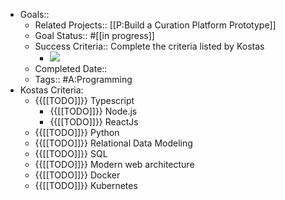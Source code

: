 - Goals::
    - Related Projects:: [[P:Build a Curation Platform Prototype]]
    - Goal Status:: #[[in progress]]
    - Success Criteria:: Complete the criteria listed by Kostas
        - ![](https://firebasestorage.googleapis.com/v0/b/firescript-577a2.appspot.com/o/imgs%2Fapp%2Fandyjgao%2F6zNV5Xjyr0?alt=media&token=8ae8f06b-f012-4c57-b3d5-bc852b4b765b)
    - Completed Date:: 
    - Tags:: #A:Programming
- Kostas Criteria:
    - {{[[TODO]]}} Typescript
        - {{[[TODO]]}} Node.js
        - {{[[TODO]]}} ReactJs
    - {{[[TODO]]}} Python
    - {{[[TODO]]}} Relational Data Modeling
    - {{[[TODO]]}} SQL
    - {{[[TODO]]}} Modern web architecture
    - {{[[TODO]]}} Docker
    - {{[[TODO]]}} Kubernetes
